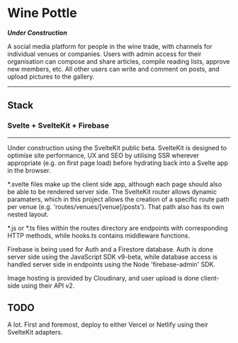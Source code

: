 # Wine Pottle

_**Under Construction**_

A social media platform for people in the wine trade, with channels for individual venues or companies. Users with admin access for their organisation can compose and share articles, compile reading lists, approve new members, etc. All other users can write and comment on posts, and upload pictures to the gallery.

---

## Stack
### Svelte + SvelteKit + Firebase

---

Under construction using the SvelteKit public beta. SvelteKit is designed to optimise site performance, UX and SEO by utilising SSR wherever appropriate (e.g. on first page load) before hydrating back into a Svelte app in the browser. 

*.svelte files make up the client side app, although each page should also be able to be rendered server side. The SvelteKit router allows dynamic paramaters, which in this project allows the creation of a specific route path per venue (e.g. 'routes/venues/[venue]/posts'). That path also has its own nested layout.

*.js or *.ts files within the routes directory are endpoints with corresponding HTTP methods, while hooks.ts contains middleware functions.

Firebase is being used for Auth and a Firestore database. Auth is done server side using the JavaScript SDK v9-beta, while database access is handled server side in endpoints using the Node 'firebase-admin' SDK.

Image hosting is provided by Cloudinary, and user upload is done client-side using their API v2.

## TODO
A lot. First and foremost, deploy to either Vercel or Netlify using their SvelteKit adapters.
